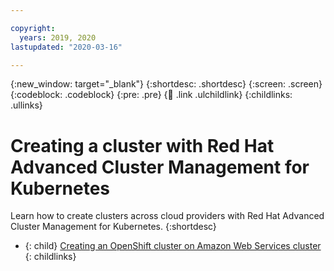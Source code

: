 ```yaml
---

copyright:
  years: 2019, 2020
lastupdated: "2020-03-16"

---
```


{:new_window: target="_blank"}
{:shortdesc: .shortdesc}
{:screen: .screen}
{:codeblock: .codeblock}
{:pre: .pre}
{:child: .link .ulchildlink}
{:childlinks: .ullinks}

# Creating a cluster with Red Hat Advanced Cluster Management for Kubernetes

Learn how to create clusters across cloud providers with Red Hat Advanced Cluster Management for Kubernetes.
{:shortdesc}

- {: child} [Creating an OpenShift cluster on Amazon Web Services cluster](create_ocp_aws.md)  
{: childlinks}
<!--missing links-->
